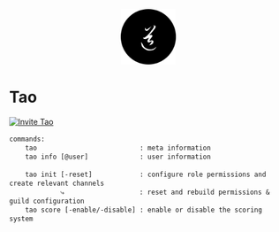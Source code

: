 <div align="center">
	<img
		src="img/tao.png"
		alt="tao"
		width="100px"
		height="100px"
	/>
</div>

# Tao

[![Invite Tao](https://img.shields.io/badge/Invite-Tao-000000?style=flat&colorA=000000&colorB=000000)](https://discord.com/oauth2/authorize?client_id=732330652539682857&scope=bot&permissions=8)

```
commands:
    tao                          : meta information
    tao info [@user]             : user information

    tao init [-reset]            : configure role permissions and create relevant channels
             ⤷                   : reset and rebuild permissions & guild configuration
    tao score [-enable/-disable] : enable or disable the scoring system
```
